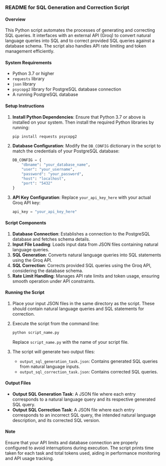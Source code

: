 ### README for SQL Generation and Correction Script

#### Overview
This Python script automates the processes of generating and correcting SQL queries. It interfaces with an external API (Groq) to convert natural language queries into SQL and to correct provided SQL queries against a database schema. The script also handles API rate limiting and token management efficiently.

#### System Requirements
- Python 3.7 or higher
- `requests` library
- `json` library
- `psycopg2` library for PostgreSQL database connection
- A running PostgreSQL database

#### Setup Instructions
1. **Install Python Dependencies**: Ensure that Python 3.7 or above is installed on your system. Then install the required Python libraries by running:
   ```bash
   pip install requests psycopg2
   ```

2. **Database Configuration**: Modify the `DB_CONFIG` dictionary in the script to match the credentials of your PostgreSQL database:
   ```python
   DB_CONFIG = {
       "dbname": "your_database_name",
       "user": "your_username",
       "password": "your_password",
       "host": "localhost",
       "port": "5432"
   }
   ```

3. **API Key Configuration**: Replace `your_api_key_here` with your actual Groq API key:
   ```python
   api_key = "your_api_key_here"
   ```

#### Script Components
1. **Database Connection**: Establishes a connection to the PostgreSQL database and fetches schema details.
2. **Input File Loading**: Loads input data from JSON files containing natural language queries.
3. **SQL Generation**: Converts natural language queries into SQL statements using the Groq API.
4. **SQL Correction**: Corrects provided SQL queries using the Groq API, considering the database schema.
5. **Rate Limit Handling**: Manages API rate limits and token usage, ensuring smooth operation under API constraints.

#### Running the Script
1. Place your input JSON files in the same directory as the script. These should contain natural language queries and SQL statements for correction.
2. Execute the script from the command line:
   ```bash
   python script_name.py
   ```
   Replace `script_name.py` with the name of your script file.

3. The script will generate two output files:
   - `output_sql_generation_task.json`: Contains generated SQL queries from natural language inputs.
   - `output_sql_correction_task.json`: Contains corrected SQL queries.

#### Output Files
- **Output SQL Generation Task**: A JSON file where each entry corresponds to a natural language query and its respective generated SQL query.
- **Output SQL Correction Task**: A JSON file where each entry corresponds to an incorrect SQL query, the intended natural language description, and its corrected SQL version.

#### Note
Ensure that your API limits and database connection are properly configured to avoid interruptions during execution. The script prints time taken for each task and total tokens used, aiding in performance monitoring and API usage tracking.
